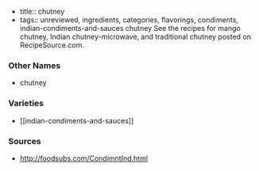 - title:: chutney
- tags:: unreviewed, ingredients, categories, flavorings, condiments, indian-condiments-and-sauces
chutney See the recipes for mango chutney, Indian chutney-microwave, and traditional chutney posted on RecipeSource.com.

### Other Names

* chutney

### Varieties

* [[indian-condiments-and-sauces]]

### Sources
* http://foodsubs.com/CondimntInd.html
